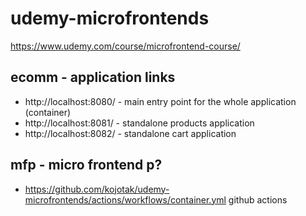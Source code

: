 # udemy-microfrontends

https://www.udemy.com/course/microfrontend-course/

## ecomm - application links

* http://localhost:8080/ - main entry point for the whole application (container)
* http://localhost:8081/ - standalone products application
* http://localhost:8082/ - standalone cart application

## mfp - micro frontend p?

* https://github.com/kojotak/udemy-microfrontends/actions/workflows/container.yml github actions


